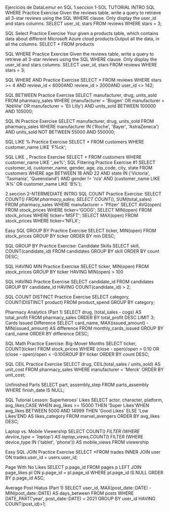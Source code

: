 Ejercicios de DataLemur en SQL
1.seccion 1-SOL TUTORIAL INTRO
SQL WHERE Practice Exercise 
Given the reviews table, write a query to retrieve all 3-star reviews using the SQL WHERE clause. Only display the user_id and stars columns. SELECT user_id, stars FROM reviews WHERE stars = 3;

SQL Select Practice Exercise
Your given a products table, which contains data about different Microsoft Azure cloud products.Output all the data, in all the columns. SELECT * FROM products

SQL WHERE Practice Exercise
Given the reviews table, write a query to retrieve all 3-star reviews using the SQL WHERE clause. Only display the user_id and stars columns.
SELECT user_id, stars FROM reviews WHERE stars = 3;

SQL WHERE AND Practice Exercise
SELECT * FROM reviews WHERE stars >= 4 AND  review_id < 6000AND  review_id > 2000AND user_id <> 142;

SQL BETWEEN Practice Exercise
SELECT manufacturer, drug, units_sold FROM pharmacy_sales WHERE (manufacturer = 'Biogen' OR manufacturer = 'AbbVie' OR manufacturer = 'Eli Lilly') AND units_sold BETWEEN 100000 AND 105000;

SQL IN Practice Exercise
SELECT  manufacturer, drug, units_sold FROM pharmacy_sales WHERE manufacturer IN ('Roche', 'Bayer', 'AstraZeneca') AND units_sold NOT BETWEEN 55000 AND 550000;

SQL LIKE % Practice Exercise
SELECT * FROM customers WHERE customer_name LIKE 'F%ck';

SQL LIKE _ Practice Exercise
SELECT * FROM customers WHERE customer_name LIKE '_ee%';
SQL Filtering Practice Exercise #1
SELECT  customer_id,  customer_name,  gender, age, zip_code, city,  state FROM customers
WHERE age BETWEEN 18 AND 22 AND state IN ('Victoria', 'Tasmania', 'Queensland') AND gender != 'n/a' AND (customer_name LIKE 'A%' OR customer_name LIKE 'B%');

2.seccion 2-NTERMEDIATE INTRO
SQL COUNT Practice Exercise:
SELECT COUNT(*) FROM pharmacy_sales;
SELECT COUNT(*), SUM(total_sales) FROM pharmacy_sales WHERE manufacturer = 'Pfizer'
SELECT AVG(open) FROM stock_prices WHERE ticker='GOOG';
SELECT MIN(open) FROM stock_prices WHERE ticker='MSFT';
SELECT MAX(open) FROM stock_prices WHERE ticker='NFLX';

Easy SQL GROUP BY Practice Exercise
SELECT ticker, MIN(open) FROM stock_prices GROUP BY ticker ORDER BY min DESC;

SQL GROUP BY Practice Exercise: Candidate Skills
SELECT skill, COUNT(candidate_id) FROM candidates GROUP BY skill ORDER BY count DESC;

SQL HAVING MIN Practice Exercise
SELECT ticker, MIN(open) FROM stock_prices GROUP BY ticker HAVING MIN(open) > 100

SQL HAVING Practice Exercise
SELECT candidate_id FROM candidates GROUP BY candidate_id HAVING COUNT(candidate_id) > 2;

SQL COUNT DISTINCT Practice Exercise
SELECT category, COUNT(DISTINCT product) FROM product_spend GROUP BY category;

Pharmacy Analytics (Part 1)
SELECT  drug, (total_sales - cogs) AS total_profit FROM  pharmacy_sales ORDER BY total_profit DESC LIMIT 3;
Cards Issued Difference
SELECT card_name, MAX(issued_amount) - MIN(issued_amount) AS difference FROM monthly_cards_issued
GROUP BY card_name ORDER BY difference DESC;

SQL Math Practice Exercise: Big-Mover Months
SELECT ticker, COUNT(ticker) FROM stock_prices WHERE (close - open)/open > 0.10 OR (close - open)/open < -0.10GROUP BY ticker ORDER BY count DESC;

SQL CEIL Practice Exercise
SELECT drug, CEIL(total_sales / units_sold) AS unit_cost FROM pharmacy_sales WHERE manufacturer = 'Merck' ORDER BY unit_cost;

Unfinished Parts
SELECT part, assembly_step FROM parts_assembly WHERE finish_date IS NULL;

SQL Tutorial Lesson: Superheroes' Likes
SELECT actor, character, platform, avg_likes,CASE WHEN avg_likes >= 15000 THEN 'Super Likes'WHEN avg_likes BETWEEN 5000 AND 14999 THEN 'Good Likes'
ELSE 'Low Likes'END AS likes_category FROM marvel_avengers ORDER BY avg_likes DESC;

Laptop vs. Mobile Viewership
SELECT COUNT(*) FILTER (WHERE device_type = 'laptop') AS laptop_views,COUNT(*) FILTER (WHERE device_type IN ('tablet', 'phone'))  AS mobile_views 
FROM viewership

Easy SQL JOIN Practice Exercise
SELECT *FROM trades INNER JOIN user ON trades.user_id = users.user_id;

Page With No Likes
SELECT  p.page_id FROM pages p LEFT JOIN page_likes pl ON p.page_id = pl.page_id WHERE pl.page_id IS NULL ORDER BY p.page_id ASC;

Average Post Hiatus (Part 1)
SELECT user_id, MAX(post_date::DATE) - MIN(post_date::DATE) AS days_between FROM posts
WHERE DATE_PART('year', post_date::DATE) = 2021 GROUP BY user_id
HAVING COUNT(post_id)>1;
